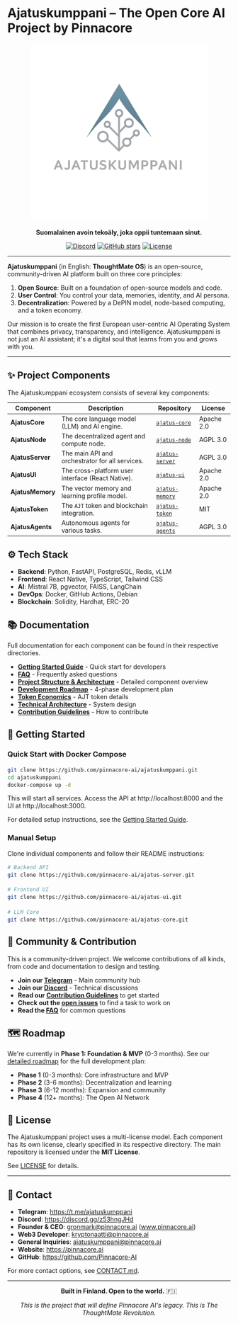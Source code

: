 # Ajatuskumppani – The Open Core AI Project by Pinnacore

<p align="center">
  <img src="assets/logos/ajatuskumppani-logo-main.png" alt="Ajatuskumppani Logo" width="400"/>
</p>

<p align="center">
  <strong>Suomalainen avoin tekoäly, joka oppii tuntemaan sinut.</strong>
</p>

<p align="center">
  <a href="https://discord.gg/YOUR_INVITE_LINK"><img src="https://img.shields.io/discord/YOUR_DISCORD_ID?label=Discord&logo=discord" alt="Discord"></a>
  <a href="https://github.com/pinnacore-ai/ajatuskumppani/stargazers"><img src="https://img.shields.io/github/stars/pinnacore-ai/ajatuskumppani?style=social" alt="GitHub stars"></a>
  <a href="LICENSE"><img src="https://img.shields.io/badge/License-MIT-blue.svg" alt="License"></a>
</p>

---

**Ajatuskumppani** (in English: **ThoughtMate OS**) is an open-source, community-driven AI platform built on three core principles:

1.  **Open Source**: Built on a foundation of open-source models and code.
2.  **User Control**: You control your data, memories, identity, and AI persona.
3.  **Decentralization**: Powered by a DePIN model, node-based computing, and a token economy.

Our mission is to create the first European user-centric AI Operating System that combines privacy, transparency, and intelligence. Ajatuskumppani is not just an AI assistant; it's a digital soul that learns from you and grows with you.

---

## ✨ Project Components

The Ajatuskumppani ecosystem consists of several key components:

| Component | Description | Repository | License |
|---|---|---|------|
| **AjatusCore** | The core language model (LLM) and AI engine. | [`ajatus-core`](https://github.com/Pinnacore-AI/ajatus-core) | Apache 2.0 |
| **AjatusNode** | The decentralized agent and compute node. | [`ajatus-node`](https://github.com/Pinnacore-AI/ajatus-node) | AGPL 3.0 |
| **AjatusServer** | The main API and orchestrator for all services. | [`ajatus-server`](https://github.com/Pinnacore-AI/ajatus-server) | AGPL 3.0 |
| **AjatusUI** | The cross-platform user interface (React Native). | [`ajatus-ui`](https://github.com/Pinnacore-AI/ajatus-ui) | Apache 2.0 |
| **AjatusMemory** | The vector memory and learning profile model. | [`ajatus-memory`](https://github.com/Pinnacore-AI/ajatus-memory) | Apache 2.0 |
| **AjatusToken** | The `AJT` token and blockchain integration. | [`ajatus-token`](https://github.com/Pinnacore-AI/ajatus-token) | MIT |
| **AjatusAgents** | Autonomous agents for various tasks. | [`ajatus-agents`](https://github.com/Pinnacore-AI/ajatus-agents) | AGPL 3.0 |

## ⚙️ Tech Stack

- **Backend**: Python, FastAPI, PostgreSQL, Redis, vLLM
- **Frontend**: React Native, TypeScript, Tailwind CSS
- **AI**: Mistral 7B, pgvector, FAISS, LangChain
- **DevOps**: Docker, GitHub Actions, Debian
- **Blockchain**: Solidity, Hardhat, ERC-20

## 📚 Documentation

Full documentation for each component can be found in their respective directories. 

- [**Getting Started Guide**](GETTING_STARTED.md) - Quick start for developers
- [**FAQ**](FAQ.md) - Frequently asked questions
- [**Project Structure & Architecture**](PROJECT_STRUCTURE.md) - Detailed component overview
- [**Development Roadmap**](ROADMAP.md) - 4-phase development plan
- [**Token Economics**](docs/TOKEN_ECONOMICS.md) - AJT token details
- [**Technical Architecture**](docs/architecture/TECHNICAL_ARCHITECTURE.md) - System design
- [**Contribution Guidelines**](CONTRIBUTING.md) - How to contribute

## 🚀 Getting Started

### Quick Start with Docker Compose

```bash
git clone https://github.com/pinnacore-ai/ajatuskumppani.git
cd ajatuskumppani
docker-compose up -d
```

This will start all services. Access the API at http://localhost:8000 and the UI at http://localhost:3000.

For detailed setup instructions, see the [Getting Started Guide](GETTING_STARTED.md).

### Manual Setup

Clone individual components and follow their README instructions:

```bash
# Backend API
git clone https://github.com/pinnacore-ai/ajatus-server.git

# Frontend UI
git clone https://github.com/pinnacore-ai/ajatus-ui.git

# LLM Core
git clone https://github.com/pinnacore-ai/ajatus-core.git
```

## 🤝 Community & Contribution

This is a community-driven project. We welcome contributions of all kinds, from code and documentation to design and testing.

- **Join our [Telegram](https://t.me/ajatuskumppani)** - Main community hub
- **Join our [Discord](https://discord.gg/z53hngJHd)** - Technical discussions
- **Read our [Contribution Guidelines](CONTRIBUTING.md)** to get started
- **Check out the [open issues](https://github.com/Pinnacore-AI/ajatuskumppani/issues)** to find a task to work on
- **Read the [FAQ](FAQ.md)** for common questions

## 🗺️ Roadmap

We're currently in **Phase 1: Foundation & MVP** (0-3 months). See our [detailed roadmap](ROADMAP.md) for the full development plan:

- **Phase 1** (0-3 months): Core infrastructure and MVP
- **Phase 2** (3-6 months): Decentralization and learning
- **Phase 3** (6-12 months): Expansion and community
- **Phase 4** (12+ months): The Open AI Network

## 📄 License

The Ajatuskumppani project uses a multi-license model. Each component has its own license, clearly specified in its respective directory. The main repository is licensed under the **MIT License**.

See [LICENSE](LICENSE) for details.

---

## 📧 Contact

- **Telegram**: https://t.me/ajatuskumppani
- **Discord**: https://discord.gg/z53hngJHd
- **Founder & CEO**: gronmark@pinnacore.ai (www.pinnacore.ai)
- **Web3 Developer**: kryptonaatti@pinnacore.ai
- **General Inquiries**: ajatuskumppani@pinnacore.ai
- **Website**: https://pinnacore.ai
- **GitHub**: https://github.com/Pinnacore-AI

For more contact options, see [CONTACT.md](CONTACT.md).

---

<p align="center">
  <strong>Built in Finland. Open to the world.</strong> 🇫🇮
</p>

<p align="center">
  <em>This is the project that will define Pinnacore AI's legacy. This is The ThoughtMate Revolution.</em>
</p>


